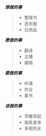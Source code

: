 ***想做的事***
> - 整理书
> - 选衣服
> - 日用品

***愿做的事***
> - 翻译
> - 主播
> - 编辑

***要做的事***
> - 听课
> - 作业
> - 看书

***该做的事***
> - 早睡早起
> - 锻炼身体
> - 多喝热水
